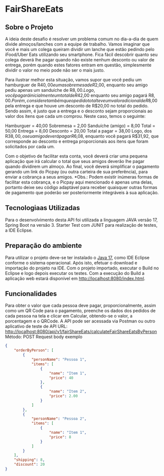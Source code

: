 # FairShareEats

## Sobre o Projeto

  A ideia deste desafio é resolver um problema comum no dia-a-dia de quem divide almoços/lanches com a equipe de trabalho. Vamos imaginar que você e mais um colega queiram dividir um lanche que estão pedindo pelo iFood/Uber Eats utilizando seu smartphone. Fica fácil descobrir quanto seu colega deverá lhe pagar quando não existe nenhum desconto ou valor de entrega, porém quando estes fatores entram em questão, simplesmente dividir o valor no meio pode não ser o mais justo.

Para ilustrar melhor esta situação, vamos supor que você pediu um hamburguer de R$40,00 e uma sobremesa de R$2,00, enquanto seu amigo pediu apenas um sanduíche de R$8,00. Logo, você pagará inicialmente um total de R$42,00 enquanto seu amigo pagará R$8,00. Porém, considere também que o pedido total teve um valor adicional de R$8,00 pela entrega e que houve um desconto de R$20,00 no total do pedido. Sendo assim, é justo que a entrega e o desconto sejam proporcionais ao valor dos itens que cada um comprou. Neste caso, temos o seguinte:

Hamburguer = 40,00
Sobremesa = 2,00
Sanduíche (amigo) = 8,00
Total = 50,00
Entrega = 8,00
Desconto = 20,00
Total a pagar = 38,00
Logo, dos R$38,00, o seu amigo deverá pagar R$6,08, enquanto você pagará R$31,92, que corresponde ao desconto e entrega proporcionais aos itens que foram solicitados por cada um.

Com o objetivo de facilitar esta conta, você deverá criar uma pequena aplicação que irá calcular o total que seus amigos deverão lhe pagar quando dividirem um almoço. Ao final, você deverá simplificar o pagamento gerando um link do Picpay (ou outra carteira de sua preferência), para enviar a cobrança a seus amigos. *Obs.: Podem existir inúmeras formas de facilitar esta cobrança, e o Picpay aqui mencionado é apenas uma delas, portanto deixe seu código adaptável para receber quaisquer outras formas de pagamento que poderão ser posteriormente integráveis à sua aplicação.

## Tecnologiaas Utilizadas
  
  Para o desenvolvimento desta API foi utilizada a linguagem JAVA versão 17, Spring Boot na versão 3.
  Starter Test com JUNIT para realização de testes, a IDE Eclipse.
  
## Preparação do ambiente
  
  Para utilizar o projeto deve-se ter instalado o [Java 17](https://www.oracle.com/java/technologies/downloads/#java17), como IDE Eclipse conforme o sistema operacional. Após isto, efetuar o download e importação do projeto na IDE.
  Com o projeto importado, executar o Build no Eclipse e logo depois executar os testes.
  Com a execução do Build a aplicação web estará disponível em [http://localhost:8080/index.html](http://localhost:8080/index.html). 
  
## Funcionalidades
  Para obter o valor que cada pessoa deve pagar, proporcionalmente, assim como um QR Code para o pagamento, preenche os dados dos pedidos de cada pessoa na tela e clicar em Calcular, obtendo-se o valor, a porcentagem e o QRCode.
  A API pode ser acessada via Postman ou outro aplicativo de teste de API 
  URL: [http://localhost:8080/api/v1/fairShareEats/calculateFairShareEatsByPerson](http://localhost:8080/api/v1/fairShareEats/calculateFairShareEatsByPerson)
Método: POST
Request body exemplo
```json
{
    "orderByPerson": [
        {
            "personName": "Pessoa 1",
            "items": [
                {
                    "name": "Item 1",
                    "price": 40
                },
                {
                    "name": "Item 2",
                    "price": 2.00
                }
            ]
        },
        {
            "personName": "Pessoa 2",
            "items": [
                {
                    "name": "Item 1",
                    "price": 8
                }
            ]
        }
    ],
    "shipping": 8,
    "discount": 20
}
 ``` 
